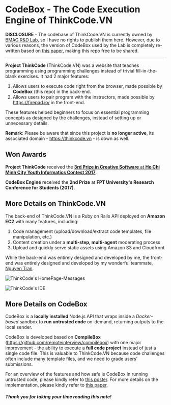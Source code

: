 CodeBox - The Code Execution Engine of ThinkCode.VN
=========
**DISCLOSURE** - The codebase of ThinkCode.VN is currently owned by [BMAG R&D Lab][1], so I have no rights to publish them here. However, due to various reasons, the version of CodeBox used by the Lab is completely re-written based on [this paper][2], making this repo free to be shared. 

---

**Project ThinkCode** (ThinkCode.VN) was a website that teaches programming using programming challenges instead of trivial fill-in-the-blank exercises. It had 2 major features:
1. Allows users to execute code right from the browser, made possible by **CodeBox** (this repo) in the back-end.
2. Allows users to pair program with the instructors, made possible by https://firepad.io/ in the front-end.

These features helped beginners to focus on essential programming concepts as designed by the challenges, instead of setting up or unnecessary details.

**Remark**: Please be aware that since this project is **no longer active**, its associated domain - https://thinkcode.vn - is down as well.

## Won Awards
**Project ThinkCode** received the [**3rd Prize in Creative Software** at **Ho Chi Minh City Youth Informatics Contest 2017**][3].

**CodeBox Engine** received the **2nd Prize** at **FPT University's Research Conference for Students (2017)**.

## More Details on ThinkCode.VN
The back-end of ThinkCode.VN is a Ruby on Rails API deployed on **Amazon EC2** with many features, including:
1. Code management (upload/download/extract code templates, file manipulation, etc.)
2. Content creation under a **multi-step, multi-agent** moderating process
3. Upload and quickly serve static assets using Amazon S3 and Cloudfront

While the back-end was entirely designed and developed by me, the front-end was entirely designed and developed by my wonderful teammate, [Nguyen Tran][4].

![ThinkCode's HomePage-Messages](https://i.imgur.com/xRT882t.png)

![ThinkCode's IDE](https://i.imgur.com/UcDUzQs.png)

## More Details on CodeBox 
CodeBox is a **locally installed** Node.js API that wraps inside a *Docker-based* sandbox to **run untrusted code** on-demand, returning outputs to the local sender.

CodeBox is developed based on **CompileBox** (https://github.com/remoteinterview/compilebox) with one major improvement - the ability to execute a **full code project** instead of just a single code file. This is valuable to ThinkCode.VN because code challenges often include many template files, and we need to grade users' submissions.

For an overview of the features and how safe is CodeBox in running untrusted code, please kindly refer to [this poster][5]. For more details on the implementation, please kindly refer to [this paper][2].

##### Thank you for taking your time reading this note!

[1]: https://www.facebook.com/bmag.vn/
[2]: https://drive.google.com/open?id=1x7_zMWfhSSZF_zkQG927pP2Htx_Qb3j-
[3]: http://international.fpt.edu.vn/fpt-university-students-won-prize-hcmc-young-informatics-contest/
[4]: https://github.com/nguyenkevtran
[5]: https://drive.google.com/open?id=1UR3e7rWqlprQfHSg5-q-fwlz5Qr_fqAI
